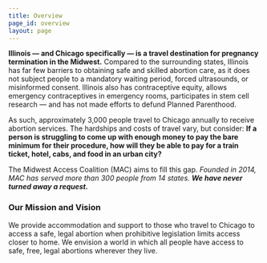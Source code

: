 ```yaml
---
title: Overview
page_id: overview
layout: page
---
```


<p><b>Illinois — and Chicago specifically — is a travel destination for pregnancy termination in the Midwest.</b> Compared to the surrounding states, Illinois has far few barriers to obtaining safe and skilled abortion care, as it does not subject people to a mandatory waiting period, forced ultrasounds, or misinformed consent. Illinois also has contraceptive equity, allows emergency contraceptives in emergency rooms, participates in stem cell research — and has not made efforts to defund Planned Parenthood.</p>

<p>As such, approximately 3,000 people travel to Chicago annually to receive abortion services. The hardships and costs of travel vary, but consider: <b>If a person is struggling to come up with enough money to pay the bare minimum for their procedure, how will they be able to pay for a train ticket, hotel, cabs, and food in an urban city?</b></p>

<p>The Midwest Access Coalition (MAC) aims to fill this gap. <em>Founded in 2014, MAC has served more than 300 people from 14 states. <b>We have never turned away a request.</b></em></p>

<h3>Our Mission and Vision</h3>
<p>We provide accommodation and support to those who travel to Chicago to access a safe, legal abortion when prohibitive legislation limits access closer to home. We envision a world in which all people have access to safe, free, legal abortions wherever they live.<p>
